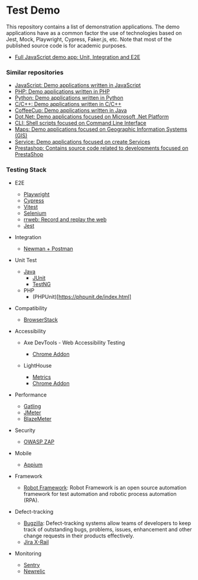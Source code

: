 # Test Demo 

This repository contains a list of demonstration applications. The demo applications have as a common factor the use of technologies based on Jest, Mock, Playwright, Cypress, Faker.js, etc. Note that most of the published source code is for academic purposes.

- [Full JavaScript demo app: Unit, Integration and E2E](./full/README.md) 


### Similar repositories 
+ [JavaScript: Demo applications written in JavaScript ](https://github.com/ameksike/demo.javascript)
+ [PHP: Demo applications written in PHP ](https://github.com/ameksike/demo.php)
+ [Python: Demo applications written in Python ](https://github.com/ameksike/demo.python)
+ [C/C++: Demo applications written in C/C++ ](https://github.com/ameksike/demo.c)
+ [CoffeeCup: Demo applications written in Java ](https://github.com/ameksike/demo.java)
+ [Dot.Net: Demo applications focused on  Microsoft .Net Platform ](https://github.com/ameksike/demo.ms.net)
+ [CLI: Shell scripts focused on Command Line Interface ](https://github.com/ameksike/demo.cli)
+ [Maps: Demo applications focused on Geographic Information Systems (GIS)](https://github.com/ameksike/demo.map)
+ [Service: Demo applications focused on create Services ](https://github.com/ameksike/demo.service)
+ [Prestashop: Contains source code related to developments focused on PrestaShop ](https://github.com/ameksike/demo.prestashop)


### Testing Stack

- E2E
  - [Playwright](https://playwright.dev/)
  - [Cypress](https://www.cypress.io/)
  - [Vitest](https://vitest.dev/guide/)
  - [Selenium](https://www.selenium.dev/)
  - [rrweb: Record and replay the web](https://www.rrweb.io/)
  - [Jest](https://jestjs.io/)

- Integration 
  - [Newman + Postman](https://youtu.be/ZlTzOIv88o8)

- Unit Test 
  - [Java](https://www.guru99.com/es/junit-vs-testng.html)
    - [JUnit](https://junit.org/junit5/)
    - [TestNG](https://testng.org/)
  - PHP
    - (PHPUnit)[https://phpunit.de/index.html]

- Compatibility
  - [BrowserStack](https://www.browserstack.com/) 

- Accessibility
  - Axe DevTools - Web Accessibility Testing
    - [Chrome Addon](https://chromewebstore.google.com/detail/axe-devtools-web-accessib/lhdoppojpmngadmnindnejefpokejbdd?pli=1)
  
  - LightHouse  
    - [Metrics](https://lighthouse-metrics.com/)
    - [Chrome Addon](https://chromewebstore.google.com/detail/lighthouse/blipmdconlkpinefehnmjammfjpmpbjk?hl=es)

- Performance
  - [Gatling](https://gatling.io/)
  - [JMeter](https://jmeter.apache.org/)
  - [BlazeMeter](https://www.blazemeter.com/)

- Security 
  - [OWASP ZAP](https://es.wikipedia.org/wiki/OWASP_ZAP)

- Mobile
  - [Appium](https://appium.io/docs/en/latest/)

- Framework
  - [Robot Framework](https://robotframework.org/): Robot Framework is an open source automation framework for test automation and robotic process automation (RPA). 

- Defect-tracking
  - [Bugzilla](https://www.bugzilla.org/):  Defect-tracking systems allow teams of developers to keep track of outstanding bugs, problems, issues, enhancement and other change requests in their products effectively.
  - [Jira X-Rail](https://www.xrailgroup.com/)

- Monitoring
  - [Sentry](sentry.io)
  - [Newrelic](https://newrelic.com/)
